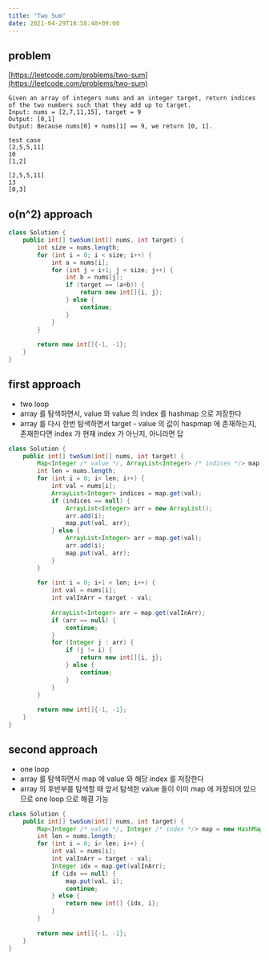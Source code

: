 ```yaml
---
title: "Two Sum"
date: 2021-04-29T18:58:48+09:00
---
```


## problem
[https://leetcode.com/problems/two-sum](https://leetcode.com/problems/two-sum)
```
Given an array of integers nums and an integer target, return indices of the two numbers such that they add up to target.
Input: nums = [2,7,11,15], target = 9
Output: [0,1]
Output: Because nums[0] + nums[1] == 9, we return [0, 1].

test case
[2,5,5,11]
10
[1,2]

[2,5,5,11]
13
[0,3]
```

## o(n^2) approach
```java
class Solution {
    public int[] twoSum(int[] nums, int target) {
        int size = nums.length;
        for (int i = 0; i < size; i++) {
            int a = nums[i];
            for (int j = i+1; j < size; j++) {
                int b = nums[j];
                if (target == (a+b)) {
                    return new int[]{i, j};
                } else {
                    continue;
                }
            }
        }
        
        return new int[]{-1, -1};
    }
}
```

## first approach
- two loop
- array 를 탐색하면서, value 와 value 의 index 를 hashmap 으로 저장한다
- array 를 다시 한번 탐색하면서 target - value 의 값이 haspmap 에 존재하는지, 존재한다면 index 가 현재 index 가 아닌지, 아니라면 답

```java
class Solution {
    public int[] twoSum(int[] nums, int target) {
        Map<Integer /* value */, ArrayList<Integer> /* indices */> map = new HashMap<>();
        int len = nums.length;
        for (int i = 0; i< len; i++) {
            int val = nums[i];
            ArrayList<Integer> indices = map.get(val);
            if (indices == null) {
                ArrayList<Integer> arr = new ArrayList();
                arr.add(i);
                map.put(val, arr);
            } else {
                ArrayList<Integer> arr = map.get(val);
                arr.add(i);
                map.put(val, arr);
            }
        }
        
        for (int i = 0; i+1 < len; i++) {
            int val = nums[i];
            int valInArr = target - val;
            
            ArrayList<Integer> arr = map.get(valInArr);
            if (arr == null) {
                continue;
            }
            for (Integer j : arr) {
                if (j != i) {
                    return new int[]{i, j};
                } else {
                    continue;
                }
            }
        }
        
        return new int[]{-1, -1};
    }
}
```

## second approach
- one loop
- array 를 탐색하면서 map 에 value 와 해당 index 를 저장한다
- array 의 후반부를 탐색할 때 앞서 탐색한 value 들이 이미 map 에 저장되어 있으므로 one loop 으로 해결 가능

```java
class Solution {
    public int[] twoSum(int[] nums, int target) {
        Map<Integer /* value */, Integer /* index */> map = new HashMap<>();
        int len = nums.length;
        for (int i = 0; i< len; i++) {
            int val = nums[i];
            int valInArr = target - val;
            Integer idx = map.get(valInArr);
            if (idx == null) {
                map.put(val, i);
                continue;
            } else {
                return new int[] {idx, i};
            }
        }
        
        return new int[]{-1, -1};
    }
}
```